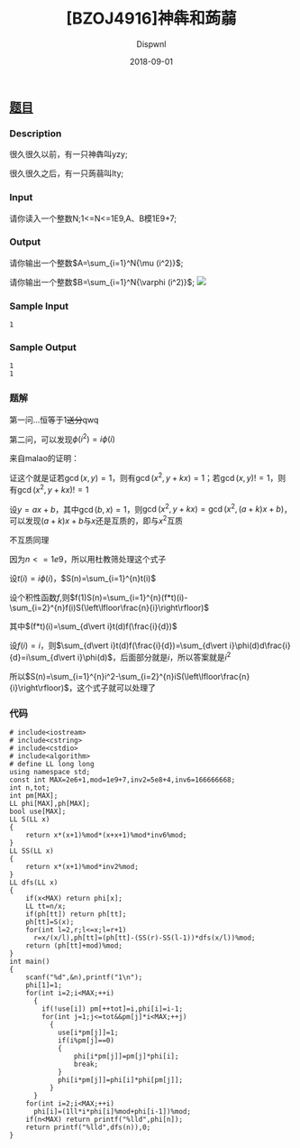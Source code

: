 ﻿---
layout:     post
title:      "[BZOJ4916]神犇和蒟蒻"
date:       2018-09-01
author:     "Dispwnl"
header-img: "img/used/35356.jpg"
catalog: true
tags:
    - 杜教筛
---
## [题目](https://www.lydsy.com/JudgeOnline/problem.php?id=4916)
### Description
很久很久以前，有一只神犇叫yzy;

很久很久之后，有一只蒟蒻叫lty;

### Input
请你读入一个整数N;1<=N<=1E9,A、B模1E9+7;

### Output
请你输出一个整数$A=\sum_{i=1}^N{\mu (i^2)}$;

请你输出一个整数$B=\sum_{i=1}^N{\varphi (i^2)}$;
![](https://www.lydsy.com/JudgeOnline/upload/201705/11.png)

### Sample Input
```plain
1
```
### Sample Output
```plain
1
1
```
### 题解
第一问...恒等于1~~送分~~qwq

第二问，可以发现$\phi(i^2)=i\phi(i)$

来自malao的证明：

证这个就是证若$\gcd(x,y)=1$，则有$\gcd(x^2,y+kx)=1$；若$\gcd(x,y)!=1$，则有$\gcd(x^2,y+kx)!=1$

设$y=ax+b$，其中$\gcd(b,x)=1$，则$\gcd(x^2,y+kx)=\gcd(x^2,(a+k)x+b)$，可以发现$(a+k)x+b$与$x$还是互质的，即与$x^2$互质

不互质同理

因为$n<=1e9$，所以用杜教筛处理这个式子

设$t(i)=i\phi(i)$，$S(n)=\sum_{i=1}^{n}t(i)$

设个积性函数$f$,则$f(1)S(n)=\sum_{i=1}^{n}(f*t)(i)-\sum_{i=2}^{n}f(i)S(\left\lfloor\frac{n}{i}\right\rfloor)$

其中$(f*t)(i)=\sum_{d\vert i}t(d)f(\frac{i}{d})$

设$f(i)=i$，则$\sum_{d\vert i}t(d)f(\frac{i}{d})=\sum_{d\vert i}\phi(d)d\frac{i}{d}=i\sum_{d\vert i}\phi(d)$，后面部分就是$i$，所以答案就是$i^2$

所以$S(n)=\sum_{i=1}^{n}i^2-\sum_{i=2}^{n}iS(\left\lfloor\frac{n}{i}\right\rfloor)$，这个式子就可以处理了

### 代码
```
# include<iostream>
# include<cstring>
# include<cstdio>
# include<algorithm>
# define LL long long
using namespace std;
const int MAX=2e6+1,mod=1e9+7,inv2=5e8+4,inv6=166666668;
int n,tot;
int pm[MAX];
LL phi[MAX],ph[MAX];
bool use[MAX];
LL S(LL x)
{
	return x*(x+1)%mod*(x+x+1)%mod*inv6%mod;
}
LL SS(LL x)
{
	return x*(x+1)%mod*inv2%mod;
}
LL dfs(LL x)
{
	if(x<MAX) return phi[x];
	LL tt=n/x;
	if(ph[tt]) return ph[tt];
	ph[tt]=S(x);
	for(int l=2,r;l<=x;l=r+1)
	  r=x/(x/l),ph[tt]=(ph[tt]-(SS(r)-SS(l-1))*dfs(x/l))%mod;
	return (ph[tt]+mod)%mod;
}
int main()
{
	scanf("%d",&n),printf("1\n");
	phi[1]=1;
	for(int i=2;i<MAX;++i)
	  {
	  	if(!use[i]) pm[++tot]=i,phi[i]=i-1;
	  	for(int j=1;j<=tot&&pm[j]*i<MAX;++j)
	  	  {
	  	  	use[i*pm[j]]=1;
	  	  	if(i%pm[j]==0)
	  	  	{
	  	  		phi[i*pm[j]]=pm[j]*phi[i];
	  	  		break;
			}
			phi[i*pm[j]]=phi[i]*phi[pm[j]];
		  }
	  }
	for(int i=2;i<MAX;++i)
	  phi[i]=(1ll*i*phi[i]%mod+phi[i-1])%mod;
	if(n<MAX) return printf("%lld",phi[n]);
	return printf("%lld",dfs(n)),0;
}
```
